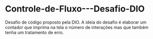 # Controle-de-Fluxo---Desafio-DIO
Desafio de código proposto pela DIO. A ideia do desafio é elaborar um contador que imprima na tela o número de interações mas que também tenha um tratamento de erro.

